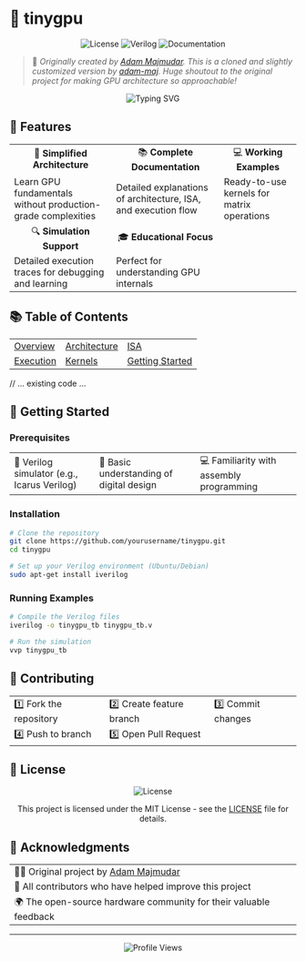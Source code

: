 # 🚀 tinygpu

<div align="center">
  <img src="https://img.shields.io/badge/license-MIT-blue.svg" alt="License"/>
  <img src="https://img.shields.io/badge/Verilog-2001-orange.svg" alt="Verilog"/>
  <img src="https://img.shields.io/badge/docs-latest-green.svg" alt="Documentation"/>
</div>

> 🚀 *Originally created by [Adam Majmudar](https://github.com/adam-maj/tiny-gpu). This is a cloned and slightly customized version by [adam-maj](https://github.com/adam-maj). Huge shoutout to the original project for making GPU architecture so approachable!*

<div align="center">
  <img src="https://readme-typing-svg.herokuapp.com?font=Fira+Code&pause=1000&color=2D9EF7&center=true&vCenter=true&width=435&lines=A+minimal+GPU+implementation+in+Verilog;Optimized+for+learning+GPU+fundamentals" alt="Typing SVG" />
</div>

## 🌟 Features

<table>
  <tr>
    <td align="center">🎯 <b>Simplified Architecture</b></td>
    <td align="center">📚 <b>Complete Documentation</b></td>
    <td align="center">💻 <b>Working Examples</b></td>
  </tr>
  <tr>
    <td>Learn GPU fundamentals without production-grade complexities</td>
    <td>Detailed explanations of architecture, ISA, and execution flow</td>
    <td>Ready-to-use kernels for matrix operations</td>
  </tr>
  <tr>
    <td align="center">🔍 <b>Simulation Support</b></td>
    <td align="center">🎓 <b>Educational Focus</b></td>
  </tr>
  <tr>
    <td>Detailed execution traces for debugging and learning</td>
    <td>Perfect for understanding GPU internals</td>
  </tr>
</table>

## 📚 Table of Contents

<div align="center">
  <table>
    <tr>
      <td><a href="#overview">Overview</a></td>
      <td><a href="#architecture">Architecture</a></td>
      <td><a href="#isa">ISA</a></td>
    </tr>
    <tr>
      <td><a href="#execution">Execution</a></td>
      <td><a href="#kernels">Kernels</a></td>
      <td><a href="#getting-started">Getting Started</a></td>
    </tr>
  </table>
</div>

// ... existing code ...

## 🚀 Getting Started

### Prerequisites
<div align="center">
  <table>
    <tr>
      <td>🔧 Verilog simulator (e.g., Icarus Verilog)</td>
      <td>📖 Basic understanding of digital design</td>
      <td>💻 Familiarity with assembly programming</td>
    </tr>
  </table>
</div>

### Installation
```bash
# Clone the repository
git clone https://github.com/yourusername/tinygpu.git
cd tinygpu

# Set up your Verilog environment (Ubuntu/Debian)
sudo apt-get install iverilog
```

### Running Examples
```bash
# Compile the Verilog files
iverilog -o tinygpu_tb tinygpu_tb.v

# Run the simulation
vvp tinygpu_tb
```

## 🤝 Contributing

<div align="center">
  <table>
    <tr>
      <td>1️⃣ Fork the repository</td>
      <td>2️⃣ Create feature branch</td>
      <td>3️⃣ Commit changes</td>
    </tr>
    <tr>
      <td>4️⃣ Push to branch</td>
      <td>5️⃣ Open Pull Request</td>
    </tr>
  </table>
</div>

## 📝 License

<div align="center">
  <img src="https://img.shields.io/badge/license-MIT-blue.svg" alt="License"/>
  <p>This project is licensed under the MIT License - see the <a href="LICENSE">LICENSE</a> file for details.</p>
</div>

## 🙏 Acknowledgments

<div align="center">
  <table>
    <tr>
      <td>👨‍💻 Original project by <a href="https://github.com/adam-maj/tiny-gpu">Adam Majmudar</a></td>
    </tr>
    <tr>
      <td>🤝 All contributors who have helped improve this project</td>
    </tr>
    <tr>
      <td>🌍 The open-source hardware community for their valuable feedback</td>
    </tr>
  </table>
</div>

---

<div align="center">
  <img src="https://komarev.com/ghpvc/?username=yourusername&color=blueviolet" alt="Profile Views"/>
</div>